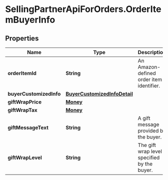 # SellingPartnerApiForOrders.OrderItemBuyerInfo

## Properties
Name | Type | Description | Notes
------------ | ------------- | ------------- | -------------
**orderItemId** | **String** | An Amazon-defined order item identifier. | 
**buyerCustomizedInfo** | [**BuyerCustomizedInfoDetail**](BuyerCustomizedInfoDetail.md) |  | [optional] 
**giftWrapPrice** | [**Money**](Money.md) |  | [optional] 
**giftWrapTax** | [**Money**](Money.md) |  | [optional] 
**giftMessageText** | **String** | A gift message provided by the buyer. | [optional] 
**giftWrapLevel** | **String** | The gift wrap level specified by the buyer. | [optional] 

